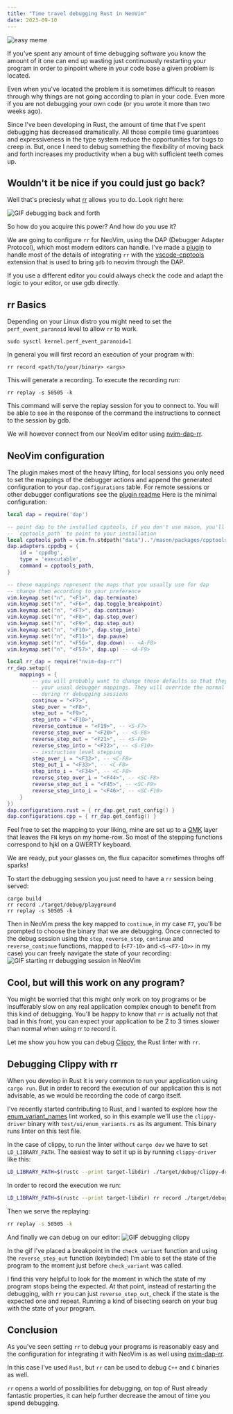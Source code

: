 ```yaml
---
title: "Time travel debugging Rust in NeoVim"
date: 2023-09-10
---
```

![easy meme](marty_and_doc.jpeg)

If you've spent any amount of time debugging software you know the amount of it
one can end up wasting just continuously restarting your program in order to 
pinpoint where in your code base a given problem is located.

Even when you've located the problem it is sometimes difficult to reason through
why things are not going according to plan in your code. Even more if you are
not debugging your own code (or you wrote it more than two weeks ago).

Since I've been developing in Rust, the amount of time that I've spent debugging has
decreased dramatically. All those compile time guarantees and expressiveness in the type
system reduce the opportunities for bugs to creep in. But, once I need to debug something
the flexibility of moving back and forth increases my productivity when a bug with
sufficient teeth comes up.

## Wouldn't it be nice if you could just go back?
Well that's preciesly what [rr](https://rr-project.org/)
allows you to do. Look right here:

![GIF debugging back and forth](./back_and_forth.gif)

So how do you acquire this power? And how do you use it?

We are going to configure `rr` for NeoVim, using the DAP (Debugger Adapter Protocol),
which most modern editors can handle. I've made a [plugin](https://github.com/jonboh/nvim-dap-rr/tree/main) to handle most of the
details of integrating `rr` with the [vscode-cpptools](https://github.com/microsoft/vscode-cpptools)
extension that is used to bring `gdb` to neovim through the DAP.

If you use a different editor you could always check the code and adapt the logic to
your editor, or use gdb directly.

## rr Basics
Depending on your Linux distro you might need to set the `perf_event_paranoid` level
to allow `rr` to work.
```
sudo sysctl kernel.perf_event_paranoid=1
```

In general you will first record an execution of your program with:
```
rr record <path/to/your/binary> <args>
```
This will generate a recording. To execute the recording run:
```
rr replay -s 50505 -k
```
This command will serve the replay session for you to connect to. You will be able to
see in the response of the command the instructions to connect to the session by gdb.

We will however connect from our NeoVim editor using [nvim-dap-rr](https://github.com/jonboh/nvim-dap-rr/tree/main).

## NeoVim configuration
The plugin makes most of the heavy lifting, for local sessions you only need to set the mappings
of the debugger actions and append the generated configuration to your `dap.configurations` table.
For remote sessions or other debugger configurations see the 
[plugin readme](https://github.com/jonboh/nvim-dap-rr#debugger-configuration)
Here is the minimal configuration:
```lua
local dap = require('dap')

-- point dap to the installed cpptools, if you don't use mason, you'll need to change
-- `cpptools_path` to point to your installation
local cpptools_path = vim.fn.stdpath("data").."/mason/packages/cpptools/extension/debugAdapters/bin/OpenDebugAD7"
dap.adapters.cppdbg = {
    id = 'cppdbg',
    type = 'executable',
    command = cpptools_path,
}

-- these mappings represent the maps that you usually use for dap
-- change them according to your preference
vim.keymap.set("n", "<F1>", dap.terminate)
vim.keymap.set("n", "<F6>", dap.toggle_breakpoint)
vim.keymap.set("n", "<F7>", dap.continue)
vim.keymap.set("n", "<F8>", dap.step_over)
vim.keymap.set("n", "<F9>", dap.step_out)
vim.keymap.set("n", "<F10>", dap.step_into)
vim.keymap.set("n", "<F11>", dap.pause)
vim.keymap.set("n", "<F56>", dap.down) -- <A-F8>
vim.keymap.set("n", "<F57>", dap.up) -- <A-F9>

local rr_dap = require("nvim-dap-rr")
rr_dap.setup({
    mappings = {
        -- you will probably want to change these defaults so that they match
        -- your usual debugger mappings. They will override the normal dap::<fun>
        -- during rr debugging sessions
        continue = "<F7>",
        step_over = "<F8>",
        step_out = "<F9>",
        step_into = "<F10>",
        reverse_continue = "<F19>", -- <S-F7>
        reverse_step_over = "<F20>", -- <S-F8>
        reverse_step_out = "<F21>", -- <S-F9>
        reverse_step_into = "<F22>", -- <S-F10>
        -- instruction level stepping
        step_over_i = "<F32>", -- <C-F8>
        step_out_i = "<F33>", -- <C-F8>
        step_into_i = "<F34>", -- <C-F8>
        reverse_step_over_i = "<F44>", -- <SC-F8>
        reverse_step_out_i = "<F45>", -- <SC-F9>
        reverse_step_into_i = "<F46>", -- <SC-F10>
    }
})
dap.configurations.rust = { rr_dap.get_rust_config() }
dap.configurations.cpp = { rr_dap.get_config() }
```
Feel free to set the mapping to your liking, mine are set up to a [QMK](https://docs.qmk.fm/#/) layer
that leaves the `FN` keys on my home-row. So most of the stepping functions correspond
to hjkl on a QWERTY keyboard.

We are ready, put your glasses on, the flux capacitor sometimes throghs off sparks!

To start the debugging session you just need to have a `rr` session being served:
```
cargo build
rr record ./target/debug/playground
rr replay -s 50505 -k
```

Then in NeoVim press the key mapped to `continue`, in my case `F7`,
you'll be prompted to choose the binary that we are debugging.
Once connected to the debug session using the `step`, `reverse_step`, `continue` 
and `reverse_continue` functions, mapped to (`<F7-10>` and `<S-<F7-10>>` in my case)
you can freely navigate the state of your recording:
![GIF starting rr debugging session in NeoVim](./start_debugging.gif)


## Cool, but will this work on any program?
You might be worried that this might only work on toy programs or be insufferably slow
on any real application complex enough to benefit from this kind of debugging.
You'll be happy to know that `rr` is actually not that bad in this front, you can expect
your application to be 2 to 3 times slower than normal when using rr to record it.

Let me show you how you can debug [Clippy](https://github.com/rust-lang/rust-clippy), the Rust
linter with `rr`.

## Debugging Clippy with rr
When you develop in Rust it is very common to run your application using `cargo run`.
But in order to record the execution of our application this is not advisable, as we would be
recording the code of cargo itself.

I've recently started contributing to Rust, and I wanted to explore how the 
[enum_variant_names](https://rust-lang.github.io/rust-clippy/master/#/enum_vari) lint
worked, so in this example we'll use the `clippy-driver` binary with `test/ui/enum_variants.rs`
as its argument. This binary runs linter on this test file.

In the case of clippy, to run the linter without `cargo dev` we have to set `LD_LIBRARY_PATH`.
The easiest way to set it up is by running `clippy-driver` like this:
```bash
LD_LIBRARY_PATH=$(rustc --print target-libdir) ./target/debug/clippy-driver tests/ui/enum_variants.rs 
```

In order to record the execution we run:
```bash
LD_LIBRARY_PATH=$(rustc --print target-libdir) rr record ./target/debug/clippy-driver tests/ui/enum_variants.rs 
```

Then we serve the replaying:
```bash
rr replay -s 50505 -k
```

And finally we can debug on our editor:
![GIF debugging clippy](./clippy.gif)

In the gif I've placed a breakpoint in the `check_variant` function and using the `reverse_step_out`
function (keybinded) I'm able to set the state of the program to the moment just before `check_variant`
was called. 

I find this very helpful to look for the moment in which the state of my program stops being the expected.
At that point, instead of restarting the debugging, with `rr` you can just `reverse_step_out`, check if
the state is the expected one and repeat. Running a kind of bisecting search on your bug with the state 
of your program.

## Conclusion
As you've seen setting `rr` to debug your programs is reasonably easy and the configuration for integrating it
with NeoVim is as well using [nvim-dap-rr](https://github.com/jonboh/nvim-dap-rr).

In this case I've used `Rust`, but `rr` can be used to debug `C++` and `C` binaries as well.

`rr` opens a world of possibilities for debugging, on top of Rust already fantastic properties, it can help 
further decrease the amout of time you spend debugging.
